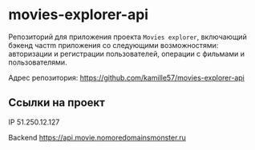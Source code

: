 # movies-explorer-api

Репозиторий для приложения проекта `Movies explorer`, включающий бэкенд частm приложения со следующими возможностями: авторизации и регистрации пользователей, операции с фильмами и пользователями. 
  
Адрес репозитория: https://github.com/kamille57/movies-explorer-api

## Ссылки на проект

IP 51.250.12.127

Backend https://api.movie.nomoredomainsmonster.ru
